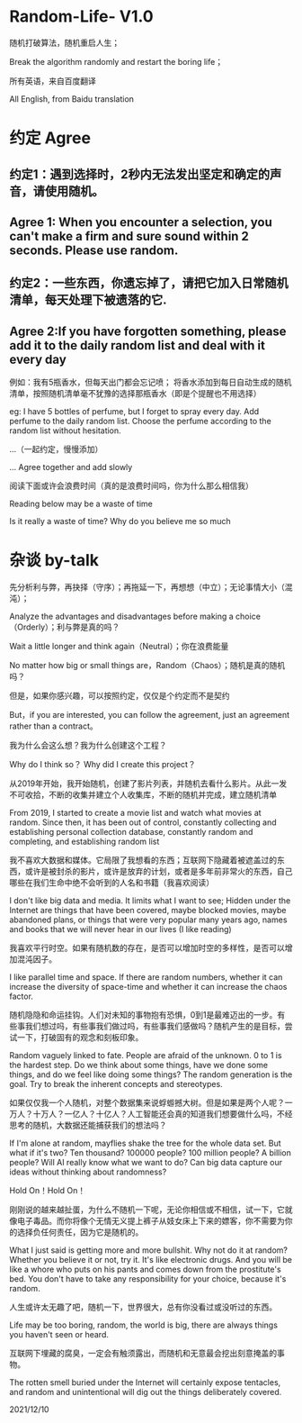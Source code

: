 # Random-Life- V1.0
随机打破算法，随机重启人生；

Break the algorithm randomly and restart the boring life；

所有英语，来自百度翻译

All English, from Baidu translation

# 约定 Agree
## 约定1：遇到选择时，2秒内无法发出坚定和确定的声音，请使用随机。

## Agree 1: When you encounter a selection, you can't make a firm and sure sound within 2 seconds. Please use random.

## 约定2：一些东西，你遗忘掉了，请把它加入日常随机清单，每天处理下被遗落的它.

## Agree 2:If you have forgotten something, please add it to the daily random list and deal with it every day

例如：我有5瓶香水，但每天出门都会忘记喷； 将香水添加到每日自动生成的随机清单，按照随机清单毫不犹豫的选择那瓶香水（即是个提醒也不用选择）

eg: I have 5 bottles of perfume, but I forget to spray every day. Add perfume to the daily random list. Choose the perfume according to the random list without hesitation.

...（一起约定，慢慢添加）

... Agree together and add slowly


阅读下面或许会浪费时间（真的是浪费时间吗，你为什么那么相信我）

Reading below may be a waste of time

Is it really a waste of time? Why do you believe me so much

 
# 杂谈 by-talk

先分析利与弊，再抉择（守序）；再拖延一下，再想想（中立）；无论事情大小（混沌）；

Analyze the advantages and disadvantages before making a choice（Orderly）；利与弊是真的吗？

Wait a little longer and think again（Neutral）；你在浪费能量

No matter how big or small things are，Random（Chaos）；随机是真的随机吗？

但是，如果你感兴趣，可以按照约定，仅仅是个约定而不是契约

But，if you are interested, you can follow the agreement, just an agreement rather than a contract。

我为什么会这么想？我为什么创建这个工程？

Why do I think so？ Why did I create this project？

从2019年开始，我开始随机，创建了影片列表，并随机去看什么影片。从此一发不可收拾，不断的收集并建立个人收集库，不断的随机并完成，建立随机清单

From 2019, I started to create a movie list and watch what movies at random. 
Since then, it has been out of control, constantly collecting and establishing personal collection database, constantly random and completing, and establishing random list

我不喜欢大数据和媒体。它局限了我想看的东西；互联网下隐藏着被遮盖过的东西，或许是被封杀的影片，或许是放弃的计划，或者是多年前非常火的东西，自己哪些在我们生命中绝不会听到的人名和书籍（我喜欢阅读）

I don't like big data and media. It limits what I want to see; Hidden under the Internet are things that have been covered, maybe blocked movies, maybe abandoned plans, or things that were very popular many years ago, names and books that we will never hear in our lives (I like reading)

我喜欢平行时空。如果有随机数的存在，是否可以增加时空的多样性，是否可以增加混沌因子。

I like parallel time and space. If there are random numbers, whether it can increase the diversity of space-time and whether it can increase the chaos factor.

随机隐隐和命运挂钩。人们对未知的事物抱有恐惧，0到1是最难迈出的一步。有些事我们想过吗，有些事我们做过吗，有些事我们感做吗？随机产生的是目标，尝试一下，打破固有的观念和刻板印象。

Random vaguely linked to fate. People are afraid of the unknown. 0 to 1 is the hardest step. Do we think about some things, have we done some things, and do we feel like doing some things? The random generation is the goal. Try to break the inherent concepts and stereotypes.

如果仅仅我一个人随机，对整个数据集来说蜉蝣撼大树。但是如果是两个人呢？一万人？十万人？一亿人？十亿人？人工智能还会真的知道我们想要做什么吗，不经思考的随机，大数据还能捕获我们的想法吗？

If I'm alone at random, mayflies shake the tree for the whole data set. But what if it's two? Ten thousand? 100000 people? 100 million people? A billion people? Will AI really know what we want to do? Can big data capture our ideas without thinking about randomness?

Hold On！Hold On！

刚刚说的越来越扯蛋，为什么不随机一下呢，无论你相信或不相信，试一下，它就像电子毒品。而你将像个无情无义提上裤子从妓女床上下来的嫖客，你不需要为你的选择负任何责任，因为它是随机的。

What I just said is getting more and more bullshit. Why not do it at random? Whether you believe it or not, try it. It's like electronic drugs. And you will be like a whore who puts on his pants and comes down from the prostitute's bed. You don't have to take any responsibility for your choice, because it's random.

人生或许太无趣了吧，随机一下，世界很大，总有你没看过或没听过的东西。

Life may be too boring, random, the world is big, there are always things you haven't seen or heard.

互联网下埋藏的腐臭，一定会有触须露出，而随机和无意最会挖出刻意掩盖的事物。

The rotten smell buried under the Internet will certainly expose tentacles, and random and unintentional will dig out the things deliberately covered.


2021/12/10
